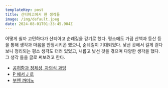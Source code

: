```yaml
---
templateKey: post
title: 산티아고에서 한 생각들
image: /img/default.jpeg
date: 2024-08-01T01:33:45.904Z
---
```

어떻게 쉴까 고민하다가 산티아고 순례길을 걷기로 했다. 평소에도 가끔 산책과 등산 등을 통해 생각과 마음을 안정시키곤 했으니, 순례길이 기대되었다. 낯선 곳에서 길게 걷다 보니 정리되는 평소 생각도 더러 있었고, 새롭고 낯선 것을 겪으며 다양한 생각을 했다. 그 생각 들을 글로 써보려고 한다.

* [공허함과 정체성, 자의식 과잉](https://byjay.github.io/post/%EA%B3%B5%ED%97%88%ED%95%A8%EA%B3%BC-%EC%A0%95%EC%B2%B4%EC%84%B1-%EC%9E%90%EC%9D%98%EC%8B%9D-%EA%B3%BC%EC%9E%89/)
* [P 에서 J 로](https://byjay.github.io/post/p-%EC%97%90%EC%84%9C-j-%EB%A1%9C/)
* [부엔 까미노](https://byjay.github.io/post/%EB%B6%80%EC%97%94-%EA%B9%8C%EB%AF%B8%EB%85%B8/)